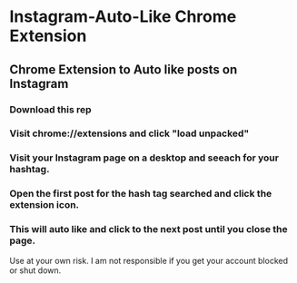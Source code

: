 # Instagram-Auto-Like Chrome Extension
## Chrome Extension to Auto like posts on Instagram

### Download this rep
### Visit chrome://extensions and click "load unpacked"

### Visit your Instagram page on a desktop and seeach for your hashtag.
### Open the first post for the hash tag searched and click the extension icon. 
### This will auto like and click to the next post until you close the page.

Use at your own risk. I am not responsible if you get your account blocked or shut down.
